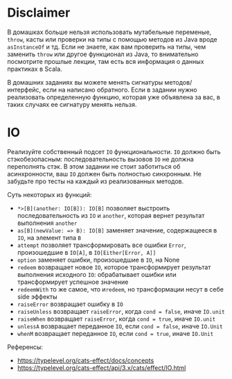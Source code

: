 # Disclaimer
В домашках больше нельзя использовать мутабельные переменые, `throw`, касты или проверки на типы с помощью методов из Java вроде `asInstanceOf` и тд. Если не знаете, как вам проверить на типы, чем заменить `throw` или другое функционал из Java, то внимательно посмотрите прошлые лекции, там есть вся информация о данных практиках в Scala.

В домашних заданиях вы можете менять сигнатуры методов/интерфейс, если на написано обратного. Если в задании нужно реализовать определенную функцию, которая уже объявлена за вас, в таких случаях ее сигнатуру менять нельзя.

# IO
Реализуйте собственный подсет `IO` функциональности.
`IO` должно быть стэкобезопасным: последовательность вызовов `IO` не должна переполнять стэк. 
В этом задании не стоит заботиться об асинхронности, ваш `IO` должен быть полностью синхронным.
Не забудьте про тесты на каждый из реализованных методов.

Суть некоторых из функций:
* `*>[B](another: IO[B]): IO[B]` позволяет выстроить последовательность из `IO` и `another`, которая вернет результат выполнения `another`
* `as[B](newValue: => B): IO[B]` заменяет значение, содержащееся в `IO`, на элемент типа `B`
* `attempt` позволяет трансформировать все ошибки `Error`, произошедшие в `IO[A]`, в `IO[Either[Error, A]]`
* `option` заменяет ошибки, произошедшие в `IO`, на None
* `redeem` возвращает новое `IO`, которое трансформирует результат выполнения исходного `IO`: обрабатывает ошибки или трансформирует успешное значение
* `redeemWith` то же самое, что и`redeem`, но трансформации несут в себе side эффекты
* `raiseError` возвращает ошибку в `IO`
* `raiseUnless` возвращает `raiseError`, когда `cond = false`, иначе `IO.unit`
* `raiseWhen` возвращает `raiseError`, когда `cond = true`, иначе `IO.unit`
* `unlessA` возвращает переданное `IO`, если `cond = false`, иначе `IO.Unit`
* `whenM` возвращает переданное `IO`, если `cond = true`, иначе `IO.Unit`

Референсы:
* https://typelevel.org/cats-effect/docs/concepts
* https://typelevel.org/cats-effect/api/3.x/cats/effect/IO.html
